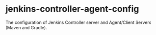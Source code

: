 # jenkins-controller-agent-config
The configuration of Jenkins Controller server  and Agent/Client Servers (Maven and Gradle).
